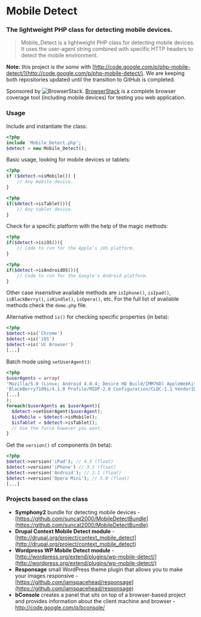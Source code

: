 # Mobile Detect
### The lightweight PHP class for detecting mobile devices.

> Mobile\_Detect is a lightweight PHP class for detecting mobile devices. It uses the user-agent string combined with specific HTTP headers to detect the mobile environment.

**Note:** this project is _the same_ with [http://code.google.com/p/php-mobile-detect/](http://code.google.com/p/php-mobile-detect/). We are keeping both repositories updated until the transition to GitHub is completed.

Sponsored by ![BrowserStack](http://jquery.org/wp-content/uploads/2010/01/browserstack-150.png).
[BrowserStack](http://www.browserstack.com) is a complete browser coverage tool (including mobile devices) for testing you web application.

### Usage

Include and instantiate the class:
```php
<?php
include 'Mobile_Detect.php';
$detect = new Mobile_Detect();
```
Basic usage, looking for mobile devices or tablets:
```php
<?php
if ($detect->isMobile()) {
    // Any mobile device.
}
```

```php
<?php
if($detect->isTablet()){
    // Any tablet device.
}
```

Check for a specific platform with the help of the magic methods:
```php
<?php
if($detect->isiOS()){
    // Code to run for the Apple's iOS platform.
}
```

```php
<?php
if($detect->isAndroidOS()){
    // Code to run for the Google's Android platform.
}
```
Other case insensitive available methods are `isIphone()`, `isIpad()`, `isBlackBerry()`, `isKindle()`, `isOpera()`, etc. For the full list of available methods check the `demo.php` file.

Alternative method `is()` for checking specific properties (in beta):
```php
<?php
$detect->is('Chrome')
$detect->is('iOS')
$detect->is('UC Browser')
[...]
```

Batch mode using `setUserAgent()`:
```php
<?php
$userAgents = array(
'Mozilla/5.0 (Linux; Android 4.0.4; Desire HD Build/IMM76D) AppleWebKit/535.19 (KHTML, like Gecko) Chrome/18.0.1025.166 Mobile Safari/535.19',
'BlackBerry7100i/4.1.0 Profile/MIDP-2.0 Configuration/CLDC-1.1 VendorID/103',
[...]
);
foreach($userAgents as $userAgent){
  $detect->setUserAgent($userAgent);
  $isMobile = $detect->isMobile();
  $isTablet = $detect->isTablet();
  // Use the force however you want.
}
```

Get the `version()` of components (in beta):
```php
<?php
$detect->version('iPad'); // 4.3 (float)
$detect->version('iPhone') // 3.1 (float)
$detect->version('Android'); // 2.1 (float)
$detect->version('Opera Mini'); // 5.0 (float)
[...]
```

### Projects based on the class

* **Symphony2** bundle for detecting mobile devices - [https://github.com/suncat2000/MobileDetectBundle](https://github.com/suncat2000/MobileDetectBundle)
* **Drupal Context Mobile Detect module** - [http://drupal.org/project/context_mobile_detect](http://drupal.org/project/context_mobile_detect)
* **Wordpress WP Mobile Detect module** - [http://wordpress.org/extend/plugins/wp-mobile-detect/](http://wordpress.org/extend/plugins/wp-mobile-detect/)
* **Responsage** small WordPress theme plugin that allows you to make your images responsive - [https://github.com/iamspacehead/responsage](https://github.com/iamspacehead/responsage)
* **bConsole** creates a panel that sits on top of a browser-based project and provides information about the client machine and browser - http://code.google.com/p/bconsole/